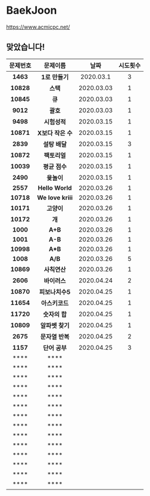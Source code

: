 ﻿# BaekJoon
https://www.acmicpc.net/

**맞았습니다!**
---
| 문제번호 | 문제이름 | 날짜 | 시도횟수|
|:-----:|:-----:|:--:|:-----:|
| **1463**|**1로 만들기**|2020.03.1|3|
| **10828**|**스택** |2020.03.03|1|
| **10845**|**큐**|2020.03.03|1|
| **9012**|**괄호** |2020.03.03|1|
|**9498**|**시험성적**|2020.03.15|1|
|**10871**|**X보다 작은 수**|2020.03.15|1|
|**2839**|**설탕 배달**|2020.03.15|3|
|**10872**|**팩토리얼**|2020.03.15|1|
|**10039**|**평균 점수**|2020.03.15|1|
|**2490**|**윷놀이**|2020.03.15|1|
|**2557**|**Hello World**|2020.03.26|1|
|**10718**|**We love kriii**|2020.03.26|1|
|**10171**|**고양이**|2020.03.26|1|
|**10172**|**개**|2020.03.26|1|
|**1000**|**A+B**|2020.03.26|1|
|**1001**|**A-B**|2020.03.26|1|
|**10998**|**A\*B**|2020.03.26|1|
|**1008**|**A/B**|2020.03.26|5|
|**10869**|**사칙연산**|2020.03.26|1|
|**2606**|**바이러스**|2020.04.24|2|
|**10870**|**피보나치수5**|2020.04.25|1|
|**11654**|**아스키코드**|2020.04.25|1|
|**11720**|**숫자의 합**|2020.04.25|1|
|**10809**|**알파벳 찾기**|2020.04.25|1|
|**2675**|**문자열 반복**|2020.04.25|2|
|**1157**|**단어 공부**|2020.04.25|3|
|****|****|||
|****|****|||
|****|****|||
|****|****|||
|****|****|||
|****|****|||
|****|****|||
|****|****|||
|****|****|||
|****|****|||
|****|****|||
|****|****|||
|****|****|||
|****|****|||